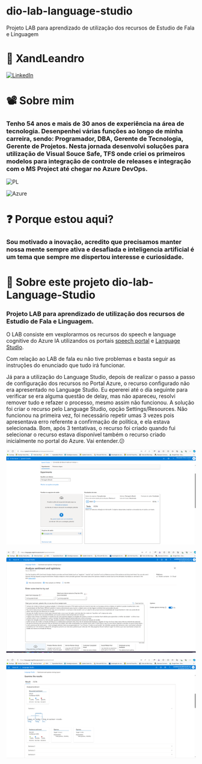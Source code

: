 # dio-lab-language-studio
Projeto LAB para aprendizado de utilização dos recursos de Estudio de Fala e Linguagem

# 🧔 XandLeandro
[![LinkedIn](https://img.shields.io/badge/LinkedIn-0077B5?style=for-the-badge&logo=linkedin&logoColor=white)](https://www.linkedin.com/in/alexandre-d%C3%B3ria-leandro-59764816/)

# 📽 Sobre mim
### Tenho 54 anos e mais de 30 anos de experiência na área de tecnologia. Desenpenhei várias funções ao longo de minha carreira, sendo: Programador, DBA, Gerente de Tecnologia, Gerente de Projetos. Nesta jornada desenvolvi soluções para utilização de Visual Souce Safe, TFS onde criei os primeiros modelos para integração de controle de releases e integração com o MS Project até chegar no Azure DevOps. 

![PL](https://img.shields.io/badge/PL%2FSQL-FFFFFF?style=for-the-badge&logo=oracle&logoColor=FF0000&labelColor=FFFFFF&color=FF0000)

![Azure](https://img.shields.io/badge/Azure-blue?style=for-the-badge&logo=microsoft%20azure&logoColor=blue&labelColor=FFFFFF&link=https%3A%2F%2Fimages.app.goo.gl%2FK7PN1jYJd57x4q7A8)

# ❓ Porque estou aqui?
### Sou motivado a inovação, acredito que precisamos manter nossa mente sempre ativa e desafiada e inteligencia artificial é um tema que sempre me dispertou interesse e curiosidade.

# 🔬 Sobre este projeto dio-lab-Language-Studio
### Projeto LAB para aprendizado de utilização dos recursos de Estudio de Fala e Linguagem.

O LAB consiste em vexplorarmos os recursos do speech e language cognitive do Azure IA utilizandos os portais [speech portal](https://speach.microsoft.com/portal) e [Language Studio](https://language.cognitive.azure.com/).

Com relação ao LAB de fala eu não tive problemas e basta seguir as instruções do enunciado que tudo irá funcionar.

Já para a utilização do Language Studio, depois de realizar o passo a passo de configuração dos recursos no Portal Azure, o recurso configurado não era apresentado no Language Studio. Eu epererei até o dia seguinte para verificar se era alguma questão de delay, mas não apareceu, resolvi remover tudo e refazer o processo, mesmo assim não funcionou.
A solução foi criar o recurso pelo Language Studio, opção Settings/Resources. Não funcionou na primeira vez, foi necessário repetir umas 3 vezes pois apresentava erro referente a confirmação de política, e ela estava selecionada.
Bom, após 3 tentativas, o recurso foi criado quando fui selecionar o recurso estava disponível também o recurso criado inicialmente no portal do Azure.  Vai entender.😕

![Speech](inputs/image.png)

![Language 1](inputs/image-1.png)

![Language 2](inputs/image-2.png)